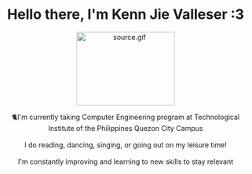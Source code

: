<div id="header" align="center">
  <h1>Hello there, I'm Kenn Jie Valleser :3</h1>
  <img src="https://media0.giphy.com/media/ea74cjF0jieXu/source.gif" alt="source.gif" width="200" height="150" />
  <p>🐈I'm currently taking Computer Engineering program at Technological Institute of the Philippines Quezon City Campus <br><br>I do reading, dancing, singing, or going out on my leisure time!<br><br>I'm constantly improving and learning to new skills to stay relevant<br><br></p>
</div>
